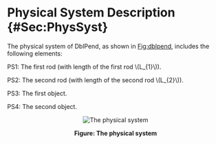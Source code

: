 # Physical System Description {#Sec:PhysSyst}

The physical system of DblPend, as shown in [Fig:dblpend](./SecPhysSyst.md#Figure:dblpend), includes the following elements:

PS1: The first rod (with length of the first rod \\(L\_{1}\\)).

PS2: The second rod (with length of the second rod \\(L\_{2}\\)).

PS3: The first object.

PS4: The second object.

<div id="Figure:dblpend" align="center" >

![The physical system](./assets/dblpend.png)

**Figure: The physical system**

</div>
